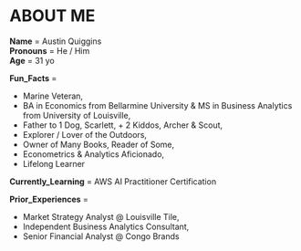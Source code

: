 # ABOUT ME
**Name** = Austin Quiggins  
**Pronouns** = He / Him  
**Age** = 31 yo  

**Fun_Facts** =  
  * Marine Veteran,
  * BA in Economics from Bellarmine University & MS in Business Analytics from University of Louisville,
  * Father to 1 Dog, Scarlett, + 2 Kiddos, Archer & Scout,
  * Explorer / Lover of the Outdoors,
  * Owner of Many Books, Reader of Some,
  * Econometrics & Analytics Aficionado,
  * Lifelong Learner  

**Currently_Learning** = AWS AI Practitioner Certification  

**Prior_Experiences** = 
  * Market Strategy Analyst @ Louisville Tile,
  * Independent Business Analytics Consultant, 
  * Senior Financial Analyst @ Congo Brands  
